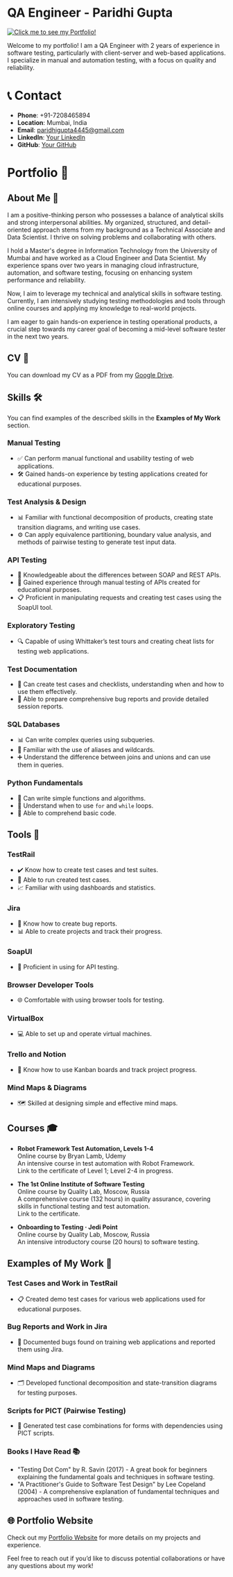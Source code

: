 # QA Engineer - Paridhi Gupta 

[![Click me to see my Portfolio!](https://img.shields.io/badge/Click%20me%20to%20see%20my%20Portfolio-black?style=for-the-badge&logo=github&color=28a745)](https://paridhi-gupta-17.github.io/paridhi.io/)  

Welcome to my portfolio! I am a QA Engineer with 2 years of experience in software testing, particularly with client-server and web-based applications. I specialize in manual and automation testing, with a focus on quality and reliability.



# 📞 Contact
- **Phone**: +91-7208465894
- **Location**: Mumbai, India
- **Email**: [paridhigupta4445@gmail.com](mailto:paridhigupta4445@gmail.com)
- **LinkedIn**: [Your LinkedIn](https://linkedin.com/in/your-profile)
- **GitHub**: [Your GitHub](https://github.com/your-username)


# Portfolio 🌟

## About Me 👤
I am a positive-thinking person who possesses a balance of analytical skills and strong interpersonal abilities. My organized, structured, and detail-oriented approach stems from my background as a Technical Associate and Data Scientist. I thrive on solving problems and collaborating with others.

I hold a Master's degree in Information Technology from the University of Mumbai and have worked as a Cloud Engineer and Data Scientist. My experience spans over two years in managing cloud infrastructure, automation, and software testing, focusing on enhancing system performance and reliability.

Now, I aim to leverage my technical and analytical skills in software testing. Currently, I am intensively studying testing methodologies and tools through online courses and applying my knowledge to real-world projects.

I am eager to gain hands-on experience in testing operational products, a crucial step towards my career goal of becoming a mid-level software tester in the next two years.

## CV 📄
You can download my CV as a PDF from my [Google Drive](#).

## Skills 🛠️
You can find examples of the described skills in the **Examples of My Work** section.

### Manual Testing
- ✅ Can perform manual functional and usability testing of web applications.
- 🛠️ Gained hands-on experience by testing applications created for educational purposes.

### Test Analysis & Design
- 📊 Familiar with functional decomposition of products, creating state transition diagrams, and writing use cases.
- ⚙️ Can apply equivalence partitioning, boundary value analysis, and methods of pairwise testing to generate test input data.

### API Testing
- 🔄 Knowledgeable about the differences between SOAP and REST APIs.
- 🧪 Gained experience through manual testing of APIs created for educational purposes.
- 📋 Proficient in manipulating requests and creating test cases using the SoapUI tool.

### Exploratory Testing
- 🔍 Capable of using Whittaker’s test tours and creating cheat lists for testing web applications.

### Test Documentation
- 📝 Can create test cases and checklists, understanding when and how to use them effectively.
- 🐞 Able to prepare comprehensive bug reports and provide detailed session reports.

### SQL Databases
- 📊 Can write complex queries using subqueries.
- 🔑 Familiar with the use of aliases and wildcards.
- ➕ Understand the difference between joins and unions and can use them in queries.

### Python Fundamentals
- 🐍 Can write simple functions and algorithms.
- 🔄 Understand when to use `for` and `while` loops.
- 📜 Able to comprehend basic code.

## Tools 🧰
### TestRail
- ✔️ Know how to create test cases and test suites.
- 🚀 Able to run created test cases.
- 📈 Familiar with using dashboards and statistics.

### Jira
- 🐛 Know how to create bug reports.
- 📊 Able to create projects and track their progress.

### SoapUI
- 📱 Proficient in using for API testing.

### Browser Developer Tools
- 🌐 Comfortable with using browser tools for testing.

### VirtualBox
- 💻 Able to set up and operate virtual machines.

### Trello and Notion
- 📅 Know how to use Kanban boards and track project progress.

### Mind Maps & Diagrams
- 🗺️ Skilled at designing simple and effective mind maps.

## Courses 🎓
- **Robot Framework Test Automation, Levels 1-4**  
  Online course by Bryan Lamb, Udemy  
  An intensive course in test automation with Robot Framework.  
  Link to the certificate of Level 1; Level 2-4 in progress.

- **The 1st Online Institute of Software Testing**  
  Online course by Quality Lab, Moscow, Russia  
  A comprehensive course (132 hours) in quality assurance, covering skills in functional testing and test automation.  
  Link to the certificate.

- **Onboarding to Testing · Jedi Point**  
  Online course by Quality Lab, Moscow, Russia  
  An intensive introductory course (20 hours) to software testing.

## Examples of My Work 💼
### Test Cases and Work in TestRail
- 📋 Created demo test cases for various web applications used for educational purposes.

### Bug Reports and Work in Jira
- 🐞 Documented bugs found on training web applications and reported them using Jira.

### Mind Maps and Diagrams
- 🗂️ Developed functional decomposition and state-transition diagrams for testing purposes.

### Scripts for PICT (Pairwise Testing)
- 🧪 Generated test case combinations for forms with dependencies using PICT scripts.

### Books I Have Read 📚
- "Testing Dot Com" by R. Savin (2017) - A great book for beginners explaining the fundamental goals and techniques in software testing.
- "A Practitioner's Guide to Software Test Design" by Lee Copeland (2004) - A comprehensive explanation of fundamental techniques and approaches used in software testing.




## 🌐 Portfolio Website
Check out my [Portfolio Website](https://paridhi-gupta-17.github.io/paridhi.io/) for more details on my projects and experience.



Feel free to reach out if you’d like to discuss potential collaborations or have any questions about my work!
